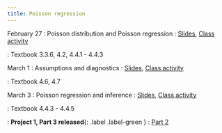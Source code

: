 ```yaml
---
title: Poisson regression
---
```


February 27
: Poisson distribution and Poisson regression
  : [Slides](https://sta214-s23.github.io/slides/lecture_18.pdf), [Class activity](https://sta214-s23.github.io/class_activities/ca_lecture_18.html)

: Textbook 3.3.6, 4.2, 4.4.1 - 4.4.3

March 1
: Assumptions and diagnostics
  : [Slides](https://sta214-s23.github.io/slides/lecture_19.pdf), [Class activity](https://sta214-s23.github.io/class_activities/ca_lecture_19.html)

: Textbook 4.6, 4.7

March 3
: Poisson regression and inference
  : [Slides](https://sta214-s23.github.io/slides/lecture_20.pdf), [Class activity](https://sta214-s23.github.io/class_activities/ca_lecture_20.html)

: Textbook 4.4.3 - 4.4.5

: **Project 1, Part 3 released**{: .label .label-green }
  : [Part 2](https://sta214-s23.github.io/projects/project_1_3.html)

